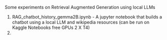 Some experiments on Retrieval Augmented Generation using local LLMs
1. RAG_chatbot_history_gemma2B.ipynb - A jupyter notebook that builds a chatbot using a local LLM and wikipedia resources (can be run on Kaggle Notebooks free GPUs 2 X T4)
2. 
